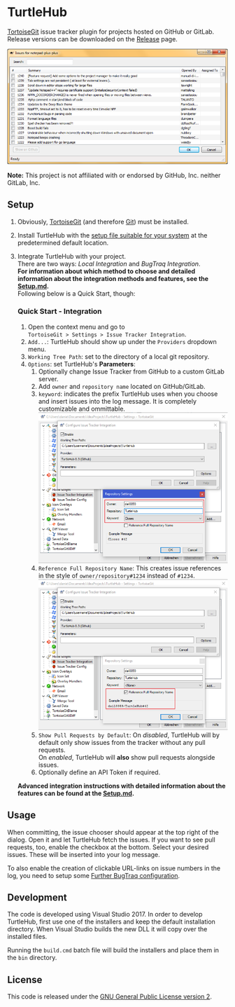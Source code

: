 # TurtleHub
[TortoiseGit](https://tortoisegit.org/) issue tracker plugin for projects hosted on GitHub or GitLab. Release versions can be 
downloaded on the [Release](../../releases) page.

![TH-issue-overview](/docs/img/TH-issue-overview.png  "Example of TurtleHub's issue picker.")

**Note:** This project is not affiliated with or endorsed by GitHub, Inc. neither GitLab, Inc.

## Setup
1. Obviously, [TortoiseGit](https://tortoisegit.org/) (and therefore [Git](https://git-scm.com)) must be installed. 
1. Install TurtleHub with the [setup file suitable for your system](../../releases) at the predetermined default 
location.
1. Integrate TurtleHub with your project.  
There are two ways: *Local Integration* and *BugTraq Integration*.  
**For information about which method to choose and detailed information about the integration methods and features, see 
the [Setup.md](/docs/Setup.md).**  
Following below is a Quick Start, though:  
    ### Quick Start - Integration
    1. Open the context menu and go to  
    `TortoiseGit > Settings > Issue Tracker Integration`.
    1. `Add...`: TurtleHub should show up under the `Providers` dropdown menu.
    1. `Working Tree Path`: set to the directory of a local git repository.
    1. `Options`: set TurtleHub's **Parameters**:
        1. Optionally change Issue Tracker from GitHub to a custom GitLab server.
        1. Add `owner` and `repository name` located on GitHub/GitLab. 
        1. `keyword`: indicates the prefix TurtleHub uses when you choose and insert issues into the log message. 
        It is completely customizable and ommittable.  
            ![TH-options](/docs/img/TH-options.png "Options Dialog")
        1. `Reference Full Repository Name`: This creates issue references in the style of `owner/repository#1234` 
        instead of `#1234`.  
            ![TH-options-external-repo](/docs/img/TH-options-external-repo.png "Referencing whole Repository")
        1. `Show Pull Requests by Default`: On *disabled*, TurtleHub will by default only show issues from the 
        tracker without any pull requests.  
        On *enabled*, TurtleHub will **also** show pull requests alongside issues.
        1. Optionally define an API Token if required.

    **Advanced integration instructions with detailed information about the features can be found at the 
    [Setup.md](/docs/Setup.md).**

## Usage
When committing, the issue chooser should appear at the top right of the dialog. Open it and let TurtleHub fetch the 
issues. If you want to see pull requests, too, enable the checkbox at the bottom.
Select your desired issues. These will be inserted into your log message.  

To also enable the creation of clickable URL-links on issue numbers in the log, you need to setup some 
[Further BugTraq configuration](/docs/Setup.md#further-bugtraq-configuration).

## Development
The code is developed using Visual Studio 2017. In order to develop TurtleHub, first use one of the installers and 
keep the default installation directory. When Visual Studio builds the new DLL it will copy over the installed files.

Running the `build.cmd` batch file will build the installers and place them in the `bin` directory.

## License
This code is released under the [GNU General Public License version 2](http://www.gnu.org/licenses/gpl-2.0.txt).
